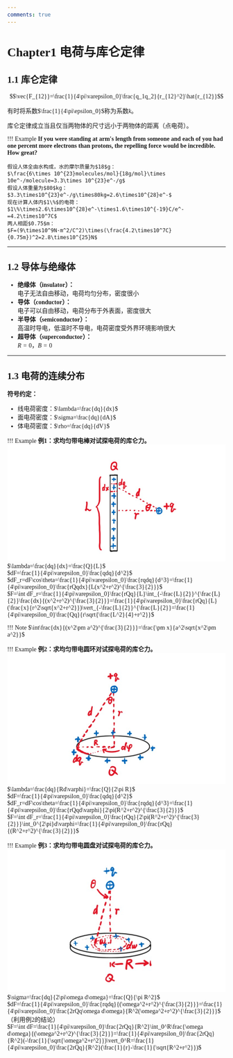 ```yaml
---
comments: true
---
```


<span style="font-family: 'Times New Roman';">

# Chapter1 电荷与库仑定律

## 1.1 库仑定律

$$\vec{F_{12}}=\frac{1}{4\pi\varepsilon_0}\frac{q_1q_2}{r_{12}^2}\hat{r_{12}}$$

有时将系数$\frac{1}{4\pi\epsilon_0}$称为系数$k$。

库仑定律成立当且仅当两物体的尺寸远小于两物体的距离（点电荷）。

!!! Example
    **If you were standing at arm's length from someone and each of you had one percent  more electrons than protons, the repelling force would be incredible.  How great?**  

    假设人体全由水构成，水的摩尔质量为$18$g：  
    $\frac{6\times 10^{23}molecules/mol}{18g/mol}\times 10e^-/molecule=3.3\times 10^{23}e^-/g$  
    假设人体重量为$80$kg：  
    $3.3\times10^{23}e^-/g\times80kg=2.6\times10^{28}e^-$  
    现在计算人体内$1\%$的电荷：  
    $1\%\times2.6\times10^{28}e^-\times1.6\times10^{-19}C/e^-=4.2\times10^7C$  
    两人相距$0.75$m：  
    $F=(9\times10^9N·m^2/C^2)\times(\frac{4.2\times10^7C}{0.75m})^2=2.8\times10^{25}N$  

***

## 1.2 导体与绝缘体

* **绝缘体（insulator）：**  
  电子无法自由移动，电荷均匀分布，密度很小
* **导体（conductor）：**  
  电子可以自由移动，电荷分布于外表面，密度很大
* **半导体（semiconductor）：**  
  高温时导电，低温时不导电，电荷密度受外界环境影响很大
* **超导体（superconductor）：**  
  $R=0$，$B=0$

***

## 1.3 电荷的连续分布

**符号约定：**

* 线电荷密度：$\lambda=\frac{dq}{dx}$
* 面电荷密度：$\sigma=\frac{dq}{dA}$
* 体电荷密度：$\rho=\frac{dq}{dV}$

!!! Example
    **例1：求均匀带电棒对试探电荷的库仑力。**    
    ![alt text](image/1.1.jpg)    
    $\lambda=\frac{dq}{dx}=\frac{Q}{L}$    
    $dF=\frac{1}{4\pi\varepsilon_0}\frac{qdq}{d^2}$    
    $dF_r=dF\cos\theta=\frac{1}{4\pi\varepsilon_0}\frac{rqdq}{d^3}=\frac{1}{4\pi\varepsilon_0}\frac{rQqdx}{L(x^2+r^2)^{\frac{3}{2}}}$    
    $F=\int dF_r=\frac{1}{4\pi\varepsilon_0}\frac{rQq}{L}\int_{-\frac{L}{2}}^{\frac{L}{2}}\frac{dx}{(x^2+r^2)^{\frac{3}{2}}}=\frac{1}{4\pi\varepsilon_0}\frac{rQq}{L}(\frac{x}{r^2\sqrt{x^2+r^2}})\vert_{-\frac{L}{2}}^{\frac{L}{2}}=\frac{1}{4\pi\varepsilon_0}\frac{Qq}{r\sqrt{\frac{L^2}{4}+r^2}}$  

!!! Note
    $\int\frac{dx}{(x^2\pm a^2)^{\frac{3}{2}}}=\frac{\pm x}{a^2\sqrt{x^2\pm a^2}}$

!!! Example
    **例2：求均匀带电圆环对试探电荷的库仑力。**  
    ![alt text](image/1.2.jpg)  
    $\lambda=\frac{dq}{Rd\varphi}=\frac{Q}{2\pi R}$  
    $dF=\frac{1}{4\pi\varepsilon_0}\frac{qdq}{d^2}$  
    $dF_r=dF\cos\theta=\frac{1}{4\pi\varepsilon_0}\frac{rqdq}{d^3}=\frac{1}{4\pi\varepsilon_0}\frac{rQqd\varphi}{2\pi(R^2+r^2)^{\frac{3}{2}}}$  
    $F=\int dF_r=\frac{1}{4\pi\varepsilon_0}\frac{rQq}{2\pi(R^2+r^2)^{\frac{3}{2}}}\int_0^{2\pi}d\varphi=\frac{1}{4\pi\varepsilon_0}\frac{rQq}{(R^2+r^2)^{\frac{3}{2}}}$  

!!! Example
    **例3：求均匀带电圆盘对试探电荷的库仑力。**  
    ![alt text](image/1.3.jpg)  
    $\sigma=\frac{dq}{2\pi\omega d\omega}=\frac{Q}{\pi R^2}$  
    $dF=\frac{1}{4\pi\varepsilon_0}\frac{rqdq}{(\omega^2+r^2)^{\frac{3}{2}}}=\frac{1}{4\pi\varepsilon_0}\frac{2rQq\omega d\omega}{R^2(\omega^2+r^2)^{\frac{3}{2}}}$（利用例2的结论）  
    $F=\int dF=\frac{1}{4\pi\varepsilon_0}\frac{2rQq}{R^2}\int_0^R\frac{\omega d\omega}{(\omega^2+r^2)^{\frac{3}{2}}}=\frac{1}{4\pi\varepsilon_0}\frac{2rQq}{R^2}(-\frac{1}{\sqrt{\omega^2+r^2}})\vert_0^R=\frac{1}{4\pi\varepsilon_0}\frac{2rQq}{R^2}(\frac{1}{r}-\frac{1}{\sqrt{R^2+r^2}})$